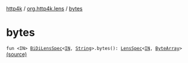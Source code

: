 [http4k](../index.md) / [org.http4k.lens](index.md) / [bytes](./bytes.md)

# bytes

`fun <IN> `[`BiDiLensSpec`](-bi-di-lens-spec/index.md)`<`[`IN`](bytes.md#IN)`, `[`String`](https://kotlinlang.org/api/latest/jvm/stdlib/kotlin/-string/index.html)`>.bytes(): `[`LensSpec`](-lens-spec/index.md)`<`[`IN`](bytes.md#IN)`, `[`ByteArray`](https://kotlinlang.org/api/latest/jvm/stdlib/kotlin/-byte-array/index.html)`>` [(source)](https://github.com/http4k/http4k/blob/master/http4k-core/src/main/kotlin/org/http4k/lens/lensSpec.kt#L227)